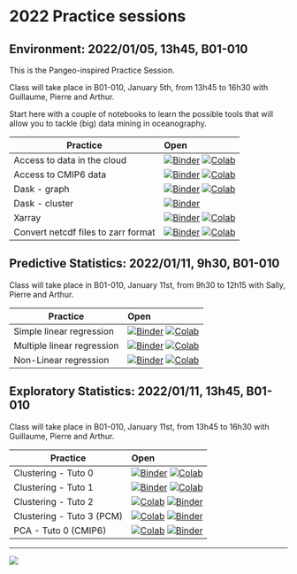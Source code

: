 # 2022 Practice sessions

## Environment: 2022/01/05, 13h45, B01-010

This is the Pangeo-inspired Practice Session. 

Class will take place in B01-010, January 5th, from 13h45 to 16h30 with Guillaume, Pierre and Arthur.

Start here with a couple of notebooks to learn the possible tools that will allow you to tackle (big) data mining in oceanography.

| Practice | Open |
|------------|:--------------|
| Access to data in the cloud | [![Binder](https://img.shields.io/static/v1.svg?logo=Jupyter&label=Binder&message=Open+notebook&color=blue)](https://mybinder.org/v2/gh/obidam/ds2-2022/main?labpath=practice%2Fenvironment%2F02-Access_to_data_in_the_cloud.ipynb) [![Colab](https://img.shields.io/static/v1?label=Google&message=Open+with+Colab&color=blue&style=plastic&logo=google-colab)](https://colab.research.google.com/github/obidam/ds2-2022/blob/main/practice/environment/02-Access_to_data_in_the_cloud.ipynb) |
| Access to CMIP6 data | [![Binder](https://img.shields.io/static/v1.svg?logo=Jupyter&label=Binder&message=Open+notebook&color=blue)](https://mybinder.org/v2/gh/obidam/ds2-2022/main?labpath=practice%2Fenvironment%2F06-Access-CMIP6.ipynb) [![Colab](https://img.shields.io/static/v1?label=Google&message=Open+with+Colab&color=blue&style=plastic&logo=google-colab)](https://colab.research.google.com/github/obidam/ds2-2022/blob/main/practice/environment/06-Access-CMIP6.ipynb)  |
| Dask - graph | [![Binder](https://img.shields.io/static/v1.svg?logo=Jupyter&label=Binder&message=Open+notebook&color=blue)](https://mybinder.org/v2/gh/obidam/ds2-2022/main?labpath=practice%2Fenvironment%2F03-Dask_Graph.ipynb) [![Colab](https://img.shields.io/static/v1?label=Google&message=Open+with+Colab&color=blue&style=plastic&logo=google-colab)](https://colab.research.google.com/github/obidam/ds2-2022/blob/main/practice/environment/03-Dask_Graph.ipynb)  |
| Dask - cluster | [![Binder](https://img.shields.io/static/v1.svg?logo=Jupyter&label=Binder&message=Open+notebook&color=blue)](https://mybinder.org/v2/gh/obidam/ds2-2022/main?labpath=practice%2Fenvironment%2F01-Launch_Dask_Cluster.ipynb) |
| Xarray | [![Binder](https://img.shields.io/static/v1.svg?logo=Jupyter&label=Binder&message=Open+notebook&color=blue)](https://mybinder.org/v2/gh/obidam/ds2-2022/main?labpath=practice%2Fenvironment%2F04-Xarray_Getting_started.ipynb) [![Colab](https://img.shields.io/static/v1?label=Google&message=Open+with+Colab&color=blue&style=plastic&logo=google-colab)](https://colab.research.google.com/github/obidam/ds2-2022/blob/main/practice/environment/04-Xarray_Getting_started.ipynb) |
| Convert netcdf files to zarr format | [![Binder](https://img.shields.io/static/v1.svg?logo=Jupyter&label=Binder&message=Open+notebook&color=blue)](https://mybinder.org/v2/gh/obidam/ds2-2022/main?labpath=practice%2Fenvironment%2F05-Convert_netcdf_to_zarr.ipynb) [![Colab](https://img.shields.io/static/v1?label=Google&message=Open+with+Colab&color=blue&style=plastic&logo=google-colab)](https://colab.research.google.com/github/obidam/ds2-2022/blob/main/practice/environment/05-Convert_netcdf_to_zarr.ipynb) |

## Predictive Statistics: 2022/01/11, 9h30, B01-010

Class will take place in B01-010, January 11st, from 9h30 to 12h15 with Sally, Pierre and Arthur.

| Practice | Open |
|------------|:--------------|
| Simple linear regression | [![Binder](https://img.shields.io/static/v1.svg?logo=Jupyter&label=Binder&message=Open+notebook&color=blue)](https://mybinder.org/v2/gh/obidam/ds2-2022/main?labpath=practice%2Fpredictive_statitics%2F1_Simple_linear_regression.ipynb&urlpath=lab) [![Colab](https://img.shields.io/static/v1?label=Google&message=Open+with+Colab&color=blue&style=plastic&logo=google-colab)](https://colab.research.google.com/github/obidam/ds2-2022/blob/main/practice/predictive_statitics/1_Simple_linear_regression.ipynb) |
| Multiple linear regression | [![Binder](https://img.shields.io/static/v1.svg?logo=Jupyter&label=Binder&message=Open+notebook&color=blue)](https://mybinder.org/v2/gh/obidam/ds2-2022/main?labpath=practice%2Fpredictive_statitics%2F2_Multiple_linear_regression.ipynb&urlpath=lab) [![Colab](https://img.shields.io/static/v1?label=Google&message=Open+with+Colab&color=blue&style=plastic&logo=google-colab)](https://colab.research.google.com/github/obidam/ds2-2022/blob/main/practice/predictive_statitics/2_Multiple_linear_regression.ipynb) |
| Non-Linear regression | [![Binder](https://img.shields.io/static/v1.svg?logo=Jupyter&label=Binder&message=Open+notebook&color=blue)](https://mybinder.org/v2/gh/obidam/ds2-2022/main?labpath=practice%2Fpredictive_statitics%2F3_Nonlinear_regression_with_Support_Vector_Machines.ipynb&urlpath=lab) [![Colab](https://img.shields.io/static/v1?label=Google&message=Open+with+Colab&color=blue&style=plastic&logo=google-colab)](https://colab.research.google.com/github/obidam/ds2-2022/blob/main/practice/predictive_statitics/3_Nonlinear_regression_with_Support_Vector_Machines.ipynb) |

## Exploratory Statistics: 2022/01/11, 13h45, B01-010

Class will take place in B01-010, January 11st, from 13h45 to 16h30 with Guillaume, Pierre and Arthur.

| Practice | Open |
|------------|:--------------|
| Clustering - Tuto 0 | [![Binder](https://img.shields.io/static/v1.svg?logo=Jupyter&label=Binder&message=Open+notebook&color=blue)](https://mybinder.org/v2/gh/obidam/ds2-2022/main?labpath=practice%2Fexploratory_statitics%2FClustering-Tuto-0.ipynb&urlpath=lab) [![Colab](https://img.shields.io/static/v1?label=Google&message=Open+with+Colab&color=blue&style=plastic&logo=google-colab)](https://colab.research.google.com/github/obidam/ds2-2022/blob/main/practice/exploratory_statitics/Clustering-Tuto-0.ipynb) |
| Clustering - Tuto 1 | [![Binder](https://img.shields.io/static/v1.svg?logo=Jupyter&label=Binder&message=Open+notebook&color=blue)](https://mybinder.org/v2/gh/obidam/ds2-2022/main?labpath=practice%2Fexploratory_statitics%2FClustering-Tuto-1.ipynb&urlpath=lab) [![Colab](https://img.shields.io/static/v1?label=Google&message=Open+with+Colab&color=blue&style=plastic&logo=google-colab)](https://colab.research.google.com/github/obidam/ds2-2022/blob/main/practice/exploratory_statitics/Clustering-Tuto-1.ipynb) |
| Clustering - Tuto 2 | [![Colab](https://img.shields.io/static/v1?label=Google&message=Open+with+Colab&color=blue&style=plastic&logo=google-colab)](https://colab.research.google.com/github/obidam/ds2-2022/blob/main/practice/exploratory_statitics/Clustering-Tuto-2.ipynb) [![Binder](https://img.shields.io/static/v1.svg?logo=Jupyter&label=Binder&message=Open+with+Pangeo&color=blue)](https://mybinder.org/v2/gh/obidam/ds2-2022/main?labpath=practice%2Fexploratory_statitics%2FClustering-Tuto-2.ipynb&urlpath=lab) |
| Clustering - Tuto 3 (PCM)| [![Colab](https://img.shields.io/static/v1?label=Google&message=Open+with+Colab&color=blue&style=plastic&logo=google-colab)](https://colab.research.google.com/github/obidam/ds2-2022/blob/main/practice/exploratory_statitics/Clustering-Tuto-3-PCM.ipynb) [![Binder](https://img.shields.io/static/v1.svg?logo=Jupyter&label=Binder&message=Open+with+Pangeo&color=blue)](https://mybinder.org/v2/gh/obidam/ds2-2022/main?labpath=practice%2Fexploratory_statitics%2FClustering-Tuto-3-PCM.ipynb&urlpath=lab) |
| PCA - Tuto 0 (CMIP6) | [![Colab](https://img.shields.io/static/v1?label=Google&message=Open+with+Colab&color=blue&style=plastic&logo=google-colab)](https://colab.research.google.com/github/obidam/ds2-2022/blob/main/practice/exploratory_statitics/PCA-Tuto-0.ipynb) [![Binder](https://img.shields.io/static/v1.svg?logo=Jupyter&label=Binder&message=Open+with+Pangeo&color=blue)](https://mybinder.org/v2/gh/obidam/ds2-2022/main?labpath=practice%2Fexploratory_statitics%2FPCA-Tuto-0.ipynb&urlpath=lab) |

***
<img src="https://github.com/obidam/ds2-2022/raw/main/logo_isblue.jpg">
